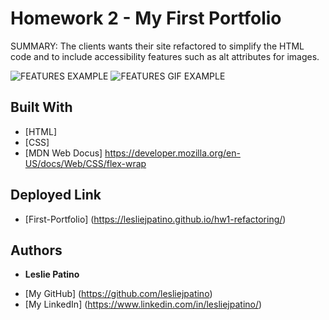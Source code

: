 # Homework 2 - My First Portfolio

SUMMARY: 
The clients wants their site refactored to simplify the HTML code and to include accessibility features such as alt attributes for images.

![FEATURES EXAMPLE](./assets/images/deployed-site)
![FEATURES GIF EXAMPLE](./assets/images/increased-font)

## Built With

* [HTML] 
* [CSS]
* [MDN Web Docus] https://developer.mozilla.org/en-US/docs/Web/CSS/flex-wrap

## Deployed Link

* [First-Portfolio] (https://lesliejpatino.github.io/hw1-refactoring/)

## Authors
* **Leslie Patino**

- [My GitHub] (https://github.com/lesliejpatino)
- [My LinkedIn] (https://www.linkedin.com/in/lesliejpatino/)
